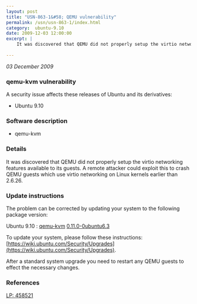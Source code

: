 ```yaml
---
layout: post
title: "USN-863-1&#58; QEMU vulnerability"
permalink: /usn/usn-863-1/index.html
category:  ubuntu-9.10
date: 2009-12-03 12:00:00
excerpt: |
    It was discovered that QEMU did not properly setup the virtio networking features available to its guests. A remote attacker could exploit this to crash QEMU guests which use virtio networking on Linux kernels earlier than 2.6.26. 
    
--- 
```

 
 

*03 December 2009*

### qemu-kvm vulnerability

A security issue affects these releases of Ubuntu and its derivatives:

* Ubuntu 9.10

### Software description

* qemu-kvm 

### Details

It was discovered that QEMU did not properly setup the virtio networking features available to its guests. A remote attacker could exploit this to crash QEMU guests which use virtio networking on Linux kernels earlier than 2.6.26. 

### Update instructions

The problem can be corrected by updating your system to the following package version:

Ubuntu 9.10
 : [qemu-kvm](https://launchpad.net/ubuntu/+source/qemu-kvm) <span> [0.11.0-0ubuntu6.3](https://launchpad.net/ubuntu/+source/qemu-kvm/0.11.0-0ubuntu6.3) </span> 

To update your system, please follow these instructions: [https://wiki.ubuntu.com/Security/Upgrades](https://wiki.ubuntu.com/Security/Upgrades).

After a standard system upgrade you need to restart any QEMU guests to effect the necessary changes. 

### References

 
 [LP: 458521](https://launchpad.net/bugs/458521)
 


